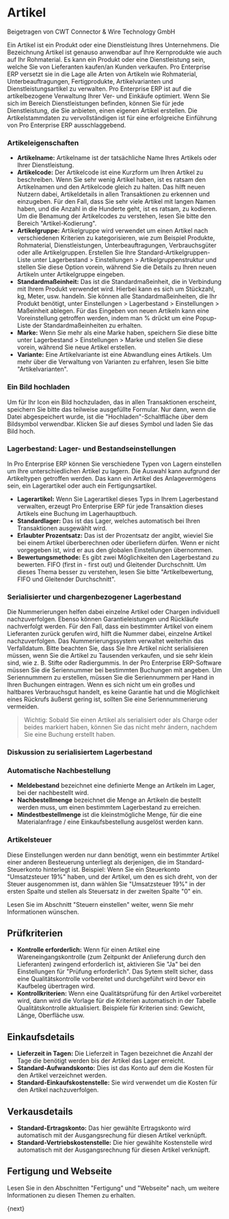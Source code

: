 <!-- add-breadcrumbs -->
# Artikel
<span class="text-muted contributed-by">Beigetragen von CWT Connector & Wire Technology GmbH</span>

Ein Artikel ist ein Produkt oder eine Dienstleistung Ihres Unternehmens. Die Bezeichnung Artikel ist genauso anwendbar auf Ihre Kernprodukte wie auch auf Ihr Rohmaterial. Es kann ein Produkt oder eine Dienstleistung sein, welche Sie von Lieferanten kaufen/an Kunden verkaufen. Pro Enterprise ERP versetzt sie in die Lage alle Arten von Artikeln wie Rohmaterial, Unterbeauftragungen, Fertigprodukte, Artikelvarianten und Dienstleistungsartikel zu verwalten.
Pro Enterprise ERP ist auf die artikelbezogene Verwaltung Ihrer Ver- und Einkäufe optimiert. Wenn Sie sich im Bereich Dienstleistungen befinden, können Sie für jede Dienstleistung, die Sie anbieten, einen eigenen Artikel erstellen. Die Artikelstammdaten zu vervollständigen ist für eine erfolgreiche Einführung von Pro Enterprise ERP ausschlaggebend.

### Artikeleigenschaften

* **Artikelname:** Artikelname ist der tatsächliche Name Ihres Artikels oder Ihrer Dienstleistung.
* **Artikelcode:** Der Artikelcode ist eine Kurzform um Ihren Artikel zu beschreiben. Wenn Sie sehr wenig Artikel haben, ist es ratsam den Artikelnamen und den Artikelcode gleich zu halten. Das hilft neuen Nutzern dabei, Artikeldetails in allen Transaktionen zu erkennen und einzugeben. Für den Fall, dass Sie sehr viele Artikel mit langen Namen haben, und die Anzahl in die Hunderte geht, ist es ratsam, zu kodieren. Um die Benamung der Artikelcodes zu verstehen, lesen Sie bitte den Bereich "Artikel-Kodierung".
* **Artikelgruppe:** Artikelgruppe wird verwendet um einen Artikel nach verschiedenen Kriterien zu kategorisieren, wie zum Beispiel Produkte, Rohmaterial, Dienstleistungen, Unterbeauftragungen, Verbrauchsgüter oder alle Artikelgruppen. Erstellen Sie Ihre Standard-Artikelgruppen-Liste unter Lagerbestand > Einstellungen > Artikelgruppenstruktur und stellen Sie diese Option vorein, während Sie die Details zu Ihren neuen Artikeln unter Artikelgruppe eingeben.
* **Standardmaßeinheit:** Das ist die Standardmaßeinheit, die in Verbindung mit Ihrem Produkt verwendet wird. Hierbei kann es sich um Stückzahl, kg, Meter, usw. handeln. Sie können alle Standardmaßeinheiten, die Ihr Produkt benötigt, unter Einstellungen > Lagerbestand > Einstellungen > Maßeinheit ablegen. Für das Eingeben von neuen Artikeln kann eine Voreinstellung getroffen werden, indem man % drückt um eine Popup-Liste der Standardmaßeinheiten zu erhalten.
* **Marke:** Wenn Sie mehr als eine Marke haben, speichern Sie diese bitte unter Lagerbestand > Einstellungen > Marke und stellen Sie diese vorein, während Sie neue Artikel erstellen.
* **Variante:** Eine Artikelvariante ist eine Abwandlung eines Artikels. Um mehr über die Verwaltung von Varianten zu erfahren, lesen Sie bitte "Artikelvarianten".

### Ein Bild hochladen
Um für Ihr Icon ein Bild hochzuladen, das in allen Transaktionen erscheint, speichern Sie bitte das teilweise ausgefüllte Formular. Nur dann, wenn die Datei abgespeichert wurde, ist die "Hochladen"-Schaltfläche über dem Bildsymbol verwendbar. Klicken Sie auf dieses Symbol und laden Sie das Bild hoch.

### Lagerbestand: Lager- und Bestandseinstellungen

In Pro Enterprise ERP können Sie verschiedene Typen von Lagern einstellen um Ihre unterschiedlichen Artikel zu lagern. Die Auswahl kann aufgrund der Artikeltypen getroffen werden. Das kann ein Artikel des Anlagevermögens sein, ein Lagerartikel oder auch ein Fertigungsartikel.

* **Lagerartikel:** Wenn Sie Lagerartikel dieses Typs in Ihrem Lagerbestand verwalten, erzeugt Pro Enterprise ERP für jede Transaktion dieses Artikels eine Buchung im Lagerhauptbuch.
* **Standardlager:** Das ist das Lager, welches automatisch bei Ihren Transaktionen ausgewählt wird.
* **Erlaubter Prozentsatz:** Das ist der Prozentsatz der angibt, wieviel Sie bei einem Artikel überberechnen oder überliefern dürfen. Wenn er nicht vorgegeben ist, wird er aus den globalen Einstellungen übernommen.
* **Bewertungsmethode:** Es gibt zwei Möglichkeiten den Lagerbestand zu bewerten. FIFO (first in - first out) und Gleitender Durchschnitt. Um dieses Thema besser zu verstehen, lesen Sie bitte "Artikelbewertung, FIFO und Gleitender Durchschnitt".

### Serialisierter und chargenbezogener Lagerbestand

Die Nummerierungen helfen dabei einzelne Artikel oder Chargen individuell nachzuverfolgen. Ebenso können Garantieleistungen und Rückläufe nachverfolgt werden. Für den Fall, dass ein bestimmter Artikel von einem Lieferanten zurück gerufen wird, hilft die Nummer dabei, einzelne Artikel nachzuverfolgen. Das Nummerierungssystem verwaltet weiterhin das Verfalldatum. Bitte beachten Sie, dass Sie Ihre Artikel nicht serialisieren müssen, wenn Sie die Artikel zu Tausenden verkaufen, und sie sehr klein sind, wie z. B. Stifte oder Radiergummis. In der Pro Enterprise ERP-Software müssen Sie die Seriennummer bei bestimmten Buchungen mit angeben. Um Seriennummern zu erstellen, müssen Sie die Seriennummern per Hand in Ihren Buchungen eintragen. Wenn es sich nicht um ein großes und haltbares Verbrauchsgut handelt, es keine Garantie hat und die Möglichkeit eines Rückrufs äußerst gering ist, sollten Sie eine Seriennummerierung vermeiden.

> Wichtig: Sobald Sie einen Artikel als serialisiert oder als Charge oder beides markiert haben, können Sie das nicht mehr ändern, nachdem Sie eine Buchung erstellt haben.

### Diskussion zu serialisiertem Lagerbestand

### Automatische Nachbestellung

* **Meldebestand** bezeichnet eine definierte Menge an Artikeln im Lager, bei der nachbestellt wird.
* **Nachbestellmenge** bezeichnet die Menge an Artikeln die bestellt werden muss, um einen bestimmtem Lagerbestand zu erreichen.
* **Mindestbestellmenge** ist die kleinstmögliche Menge, für die eine Materialanfrage / eine Einkaufsbestellung ausgelöst werden kann.

### Artikelsteuer

Diese Einstellungen werden nur dann benötigt, wenn ein bestimmter Artikel einer anderen Besteuerung unterliegt als derjenigen, die im Standard-Steuerkonto hinterlegt ist. Beispiel: Wenn Sie ein Steuerkonto "Umsatzsteuer 19%" haben, und der Artikel, um den es sich dreht, von der Steuer ausgenommen ist, dann wählen Sie "Umsatzsteuer 19%" in der ersten Spalte und stellen als Steuersatz in der zweiten Spalte "0" ein.

Lesen Sie im Abschnitt "Steuern einstellen" weiter, wenn Sie mehr Informationen wünschen.

## Prüfkriterien

* **Kontrolle erforderlich:** Wenn für einen Artikel eine Wareneingangskontrolle (zum Zeitpunkt der Anlieferung durch den Lieferanten) zwingend erforderlich ist, aktivieren Sie "Ja" bei den Einstellungen für "Prüfung erforderlich". Das Sytem stellt sicher, dass eine Qualitätskontrolle vorbereitet und durchgeführt wird bevor ein Kaufbeleg übertragen wird.
* **Kontrollkriterien:** Wenn eine Qualitätsprüfung für den Artikel vorbereitet wird, dann wird die Vorlage für die Kriterien automatisch in der Tabelle Qualitätskontrolle aktualisiert. Beispiele für Kriterien sind: Gewicht, Länge, Oberfläche usw.

## Einkaufsdetails
* **Lieferzeit in Tagen:** Die Lieferzeit in Tagen bezeichnet die Anzahl der Tage die benötigt werden bis der Artikel das Lager erreicht.
* **Standard-Aufwandskonto:** Dies ist das Konto auf dem die Kosten für den Artikel verzeichnet werden.
* **Standard-Einkaufskostenstelle:** Sie wird verwendet um die Kosten für den Artikel nachzuverfolgen.

## Verkausdetails
* **Standard-Ertragskonto:** Das hier gewählte Ertragskonto wird automatisch mit der Ausgangsrechung für diesen Artikel verknüpft.
* **Standard-Vertriebskostenstelle:** Die hier gewählte Kostenstelle wird automatisch mit der Ausgangsrechnung für diesen Artikel verknüpft.

## Fertigung und Webseite

Lesen Sie in den Abschnitten "Fertigung" und "Webseite" nach, um weitere Informationen zu diesen Themen zu erhalten.

{next}
